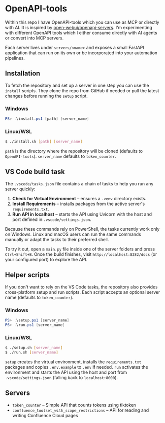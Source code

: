 # OpenAPI-tools
Within this repo I have OpenAPI-tools which you can use as MCP or directly with AI.
It is inspired by [open-webui/openapi-servers](https://github.com/open-webui/openapi-servers).
I'm experimenting with different OpenAPI tools which I either consume directly with AI agents or convert into MCP servers.

Each server lives under `servers/<name>` and exposes a small FastAPI application that can run on its own or be incorporated into your automation pipelines.

## Installation

To fetch the repository and set up a server in one step you can use the `install` scripts. They clone the repo from GitHub if needed or pull the latest changes before running the `setup` script.

### Windows

```powershell
PS> .\install.ps1 [path] [server_name]
```

### Linux/WSL

```bash
$ ./install.sh [path] [server_name]
```

`path` is the directory where the repository will be cloned (defaults to `OpenAPI-tools`). `server_name` defaults to `token_counter`.

## VS Code build task
The `.vscode/tasks.json` file contains a chain of tasks to help you run any server quickly:

1. **Check for Virtual Environment** – ensures a `.venv` directory exists.
2. **Install Requirements** – installs packages from the active server's `requirements.txt`.
3. **Run API in localhost** – starts the API using Uvicorn with the host and port defined in `.vscode/settings.json`.

Because these commands rely on PowerShell, the tasks currently work only on Windows. Linux and macOS users can run the same commands manually or adapt the tasks to their preferred shell.

To try it out, open a `main.py` file inside one of the server folders and press `Ctrl+Shift+B`. Once the build finishes, visit `http://localhost:8282/docs` (or your configured port) to explore the API.

## Helper scripts

If you don't want to rely on the VS Code tasks, the repository also provides cross-platform setup and run scripts. Each script accepts an optional server name (defaults to `token_counter`).

### Windows

```powershell
PS> .\setup.ps1 [server_name]
PS> .\run.ps1 [server_name]
```

### Linux/WSL

```bash
$ ./setup.sh [server_name]
$ ./run.sh [server_name]
```

`setup` creates the virtual environment, installs the `requirements.txt` packages and copies `.env.example` to `.env` if needed. `run` activates the environment and starts the API using the host and port from `.vscode/settings.json` (falling back to `localhost:8000`).

## Servers
- `token_counter` – Simple API that counts tokens using tiktoken
- `confluence_toolset_with_scope_restrictions` – API for reading and writing Confluence Cloud pages
